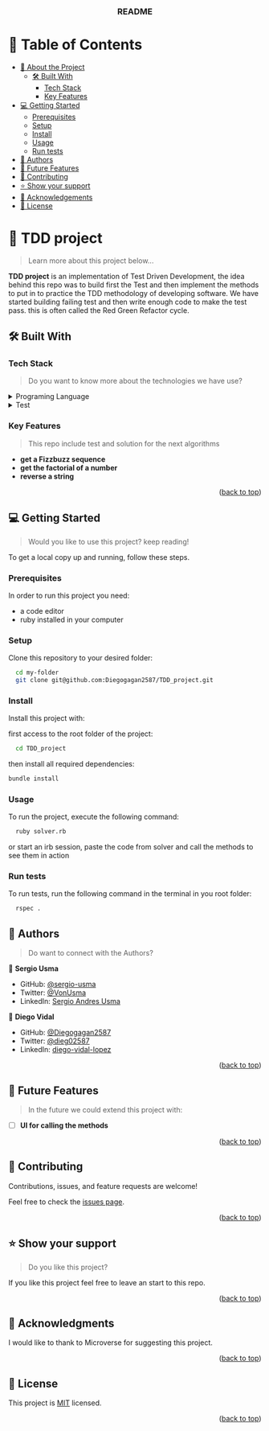 <a id="readme-top"></a>
<div align="center">
  <br/>
  <h3><b>README</b></h3>

</div>

<!-- TABLE OF CONTENTS -->

# 📗 Table of Contents

- [📖 About the Project](#about-project)
  - [🛠 Built With](#built-with)
    - [Tech Stack](#tech-stack)
    - [Key Features](#key-features)
- [💻 Getting Started](#getting-started)
  - [Prerequisites](#prerequisites)
  - [Setup](#setup)
  - [Install](#install)
  - [Usage](#usage)
  - [Run tests](#run-tests)
- [👥 Authors](#authors)
- [🔭 Future Features](#future-features)
- [🤝 Contributing](#contributing)
- [⭐️ Show your support](#support)
- [🙏 Acknowledgements](#acknowledgements)
- [📝 License](#license)

<!-- PROJECT DESCRIPTION -->

# 📖 TDD project <a id="about-project"></a>

> Learn more about this project below...

**TDD project** is an implementation of Test Driven Development, the idea behind this repo was to build first the Test and then implement the methods to put in to practice the TDD methodology of developing software. We have started building failing test and then write enough code to make the test pass. this is often called the Red Green Refactor cycle.

## 🛠 Built With <a id="built-with"></a>

### Tech Stack <a id="tech-stack"></a>

> Do you want to know more about the technologies we have use?

<details>
  <summary>Programing Language</summary>
  <ul>
    <li><a href="https://www.ruby-lang.org/">Ruby</a></li>
  </ul>
</details>

<details>
  <summary>Test</summary>
  <ul>
    <li><a href="https://rspec.info/">Rspec</a></li>
  </ul>
</details>

<!-- Features -->

### Key Features <a id="key-features"></a>

> This repo include test and solution for the next algorithms

- **get a Fizzbuzz sequence**
- **get the factorial of a number**
- **reverse a string**

<p align="right">(<a href="#readme-top">back to top</a>)</p>

<!-- GETTING STARTED -->

## 💻 Getting Started <a id="getting-started"></a>

> Would you like to use this project? keep reading!

To get a local copy up and running, follow these steps.

### Prerequisites

In order to run this project you need:
 - a code editor
 - ruby installed in your computer

### Setup

Clone this repository to your desired folder:

```sh
  cd my-folder
  git clone git@github.com:Diegogagan2587/TDD_project.git
```


### Install

Install this project with:

first access to the root folder of the project:
```sh
  cd TDD_project
```
then install all required dependencies:
```sh
bundle install
```

### Usage

To run the project, execute the following command:

```sh
  ruby solver.rb
```

or start an irb session, paste the code from solver and call the methods 
to see them in action

### Run tests

To run tests, run the following command in the terminal in you root folder:

```sh
  rspec .
```
<!-- AUTHORS -->

## 👥 Authors <a id="authors"></a>

> Do want to connect with the Authors?

👤 **Sergio Usma**

- GitHub: [@sergio-usma](https://github.com/sergio-usma)
- Twitter: [@VonUsma](https://twitter.com/vonusma)
- LinkedIn: [Sergio Andres Usma](https://www.linkedin.com/in/sergiousma/)

👤 **Diego Vidal**

- GitHub: [@Diegogagan2587](https://github.com/Diegogagan2587)
- Twitter: [@dieg02587](https://twitter.com/dieg02587)
- LinkedIn: [diego-vidal-lopez](https://www.linkedin.com/in/diego-vidal-lopez/)

<p align="right">(<a href="#readme-top">back to top</a>)</p>

<!-- FUTURE FEATURES -->

## 🔭 Future Features <a id="future-features"></a>

> In the future we could extend this project with:

- [ ] **UI for calling the methods**


<p align="right">(<a href="#readme-top">back to top</a>)</p>

<!-- CONTRIBUTING -->

## 🤝 Contributing <a id="contributing"></a>

Contributions, issues, and feature requests are welcome!

Feel free to check the [issues page](https://github.com/Diegogagan2587/TDD_project/issues).

<p align="right">(<a href="#readme-top">back to top</a>)</p>

<!-- SUPPORT -->

## ⭐️ Show your support <a id="support"></a>

> Do you like this project?

If you like this project feel free to leave an start to this repo.

<p align="right">(<a href="#readme-top">back to top</a>)</p>

<!-- ACKNOWLEDGEMENTS -->

## 🙏 Acknowledgments <a id="acknowledgements"></a>

I would like to thank to Microverse for suggesting this project.

<p align="right">(<a href="#readme-top">back to top</a>)</p>

<!-- LICENSE -->

## 📝 License <a id="license"></a>

This project is [MIT](./LICENSE) licensed.

<p align="right">(<a href="#readme-top">back to top</a>)</p>